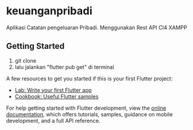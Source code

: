 # keuanganpribadi

Aplikasi Catatan pengeluaran Pribadi.
Menggunakan Rest API CI4 XAMPP

## Getting Started

1. git clone
2. lalu jalankan "flutter pub get" di terminal


A few resources to get you started if this is your first Flutter project:

- [Lab: Write your first Flutter app](https://docs.flutter.dev/get-started/codelab)
- [Cookbook: Useful Flutter samples](https://docs.flutter.dev/cookbook)

For help getting started with Flutter development, view the
[online documentation](https://docs.flutter.dev/), which offers tutorials,
samples, guidance on mobile development, and a full API reference.
